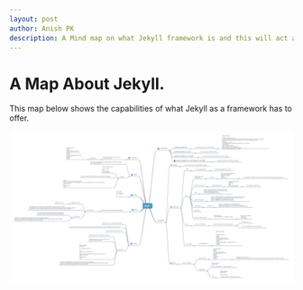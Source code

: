 ```yaml
---
layout: post
author: Anish PK
description: A Mind map on what Jekyll framework is and this will act as a quick reference guide for developing static website on Jekyll. 
---
```


# A Map About Jekyll.

This map below shows the capabilities of what Jekyll as a framework has to offer.

<img class="img-fluid" src="/assets/images/posts/jekyllmap.svg" alt="">
